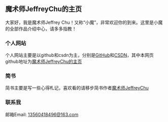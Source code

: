 ## 魔术师JeffreyChu的主页
大家好，我是魔术师Jeffrey Chu！又称“小魔”，非常欢迎你的到来。这里是小魔的全部作品介绍中心，请多多指教！


### 个人网站
个人网站主要是以github和csdn为主，分别是[GitHub](https://github.com/ChuJeffrey)和[CSDN](https://github.com/ChuJeffrey)，其中本网页github地址为[魔术师JeffreyChu的主页](https://github.com/ChuJeffrey/ChuJeffrey.github.io)

### 简书
简书主要是写一些心得札记，喜欢看的请移步简书作者[魔术师JeffreyChu](http://www.jianshu.com/u/0dacfcca00d1)


### 联系我
邮箱Email: 13560418496@163.com

